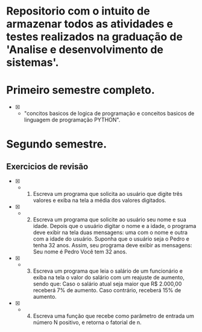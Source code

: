 # Repositorio com o intuito de armazenar todos as atividades e testes realizados na graduação de 'Analise e desenvolvimento de sistemas'.

 # Primeiro semestre completo.

 - [X] - "concitos basicos de logica de programação e conceitos basicos de linguagem de programação PYTHON".

# Segundo semestre.

##  Exercicios de revisão 

- [X] - 1. Escreva um programa que solicita ao usuário que digite três valores e exiba na tela a média dos valores digitados.    

- [X] - 2. Escreva um programa que solicite ao usuário seu nome e sua idade. Depois que o usuário digitar o nome e a idade, o programa deve exibir na tela duas mensagens: uma com o nome e outra com a idade do usuário. Suponha que o usuário seja o Pedro e tenha 32 anos. Assim, seu programa deve exibir as mensagens: 
Seu nome é Pedro
Você tem 32 anos.

- [X] - 3. Escreva um programa que leia o salário de um funcionário  e exiba na tela o valor do salário com um reajuste de aumento, sendo que:
Caso o salário atual seja maior que R$ 2.000,00 receberá 7% de aumento.
Caso contrário, receberá 15% de aumento.

- [X] - 4. Escreva uma função que recebe como parâmetro de entrada um número N positivo, e retorna o fatorial de n.